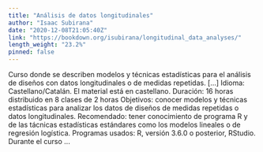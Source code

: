 ```yaml
---
title: "Análisis de datos longitudinales"
author: "Isaac Subirana"
date: "2020-12-08T21:05:40Z"
link: "https://bookdown.org/isubirana/longitudinal_data_analyses/"
length_weight: "23.2%"
pinned: false
---
```


Curso donde se describen modelos y técnicas estadísticas para el análisis de diseños con datos longitudinales o de medidas repetidas. [...] Idioma: Castellano/Catalán. El material está en castellano. Duración: 16 horas distribuido en 8 clases de 2 horas Objetivos: conocer modelos y técnicas estadísticas para analizar los datos de diseños de medidas repetidas o datos longitudinales. Recomendado: tener conocimiento de programa R y de las tácnicas estadísticas estándares como los modelos lineales o de regresión logística. Programas usados: R, versión 3.6.0 o posterior, RStudio. Durante el curso ...
